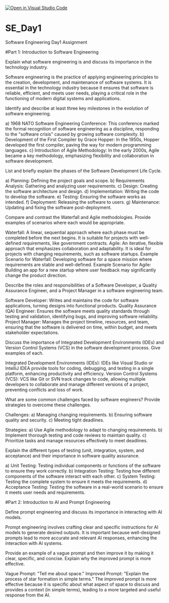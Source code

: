 [![Open in Visual Studio Code](https://classroom.github.com/assets/open-in-vscode-2e0aaae1b6195c2367325f4f02e2d04e9abb55f0b24a779b69b11b9e10269abc.svg)](https://classroom.github.com/online_ide?assignment_repo_id=15544477&assignment_repo_type=AssignmentRepo)
# SE_Day1
Software Engineering Day1 Assignment

#Part 1: Introduction to Software Engineering

Explain what software engineering is and discuss its importance in the technology industry.

Software engineering is the practice of applying engineering principles to the creation, development,
and maintenance of software systems. It is essential in the technology industry because it ensures
that software is reliable, efficient, and meets user needs, playing a critical role in the functioning of
modern digital systems and applications.


Identify and describe at least three key milestones in the evolution of software engineering.

a) 1968 NATO Software Engineering Conference: This conference marked the formal recognition of
software engineering as a discipline, responding to the "software crisis" caused by growing software
complexity.
b) Development of the First Compiler by Grace Hopper: In the 1950s, Hopper developed the first
compiler, paving the way for modern programming languages.
c) Introduction of Agile Methodology: In the early 2000s, Agile became a key methodology,
emphasizing flexibility and collaboration in software development.

List and briefly explain the phases of the Software Development Life Cycle.

a) Planning: Defining the project goals and scope.
b) Requirements Analysis: Gathering and analyzing user requirements.
c) Design: Creating the software architecture and design.
d) Implementation: Writing the code to develop the software.
e) Testing: Ensuring the software works as intended.
f) Deployment: Releasing the software to users.
g) Maintenance: Updating and fixing the software post-deployment.

Compare and contrast the Waterfall and Agile methodologies. Provide examples of scenarios where each would be appropriate.

Waterfall: A linear, sequential approach where each phase must be completed before the next
begins. It is suitable for projects with well-defined requirements, like government contracts.
Agile: An iterative, flexible approach that emphasizes collaboration and adaptability. It is ideal for
projects with changing requirements, such as software startups.
Example Scenario for Waterfall: Developing software for a space mission where requirements are
stable and well-defined.
Example Scenario for Agile: Building an app for a new startup where user feedback may significantly
change the product direction.

Describe the roles and responsibilities of a Software Developer, a Quality Assurance Engineer, and a Project Manager in a software engineering team.

Software Developer: Writes and maintains the code for software applications, turning designs into
functional products.
Quality Assurance (QA) Engineer: Ensures the software meets quality standards through testing and
validation, identifying bugs, and improving software reliability.
Project Manager: Manages the project timeline, resources, and team, ensuring that the software is
delivered on time, within budget, and meets stakeholder expectations.

Discuss the importance of Integrated Development Environments (IDEs) and Version Control Systems (VCS) in the software development process. Give examples of each.

Integrated Development Environments (IDEs): IDEs like Visual Studio or IntelliJ IDEA provide tools
for coding, debugging, and testing in a single platform, enhancing productivity and efficiency.
Version Control Systems (VCS): VCS like Git or SVN track changes to code, allowing multiple
developers to collaborate and manage different versions of a project, preventing conflicts and loss of
work.

What are some common challenges faced by software engineers? Provide strategies to overcome these challenges.

Challenges:
a) Managing changing requirements.
b) Ensuring software quality and security.
c) Meeting tight deadlines.

Strategies:
a) Use Agile methodology to adapt to changing requirements.
b) Implement thorough testing and code reviews to maintain quality.
c) Prioritize tasks and manage resources effectively to meet deadlines.


Explain the different types of testing (unit, integration, system, and acceptance) and their importance in software quality assurance.

a) Unit Testing: Testing individual components or functions of the software to ensure they work
correctly.
b) Integration Testing: Testing how different components of the software interact with each other.
c) System Testing: Testing the complete system to ensure it meets the requirements.
d) Acceptance Testing: Testing the software in a real-world scenario to ensure it meets user needs
and requirements.


#Part 2: Introduction to AI and Prompt Engineering


Define prompt engineering and discuss its importance in interacting with AI models.

Prompt engineering involves crafting clear and specific instructions for AI models to generate
desired outputs. It is important because well-designed prompts lead to more accurate and relevant
AI responses, enhancing the interaction with AI systems.

Provide an example of a vague prompt and then improve it by making it clear, specific, and concise. Explain why the improved prompt is more effective.

Vague Prompt: "Tell me about space."
Improved Prompt: "Explain the process of star formation in simple terms."
The improved prompt is more effective because it is specific about what aspect of space to discuss and provides a context (in simple terms), leading to a more targeted and useful response from the AI.
